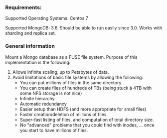 ### Requirements:
Supported Operating Systems: Centos 7 

Supported MongoDB: 3.6. Should be able to run easily since 3.0. Works with sharding and replica set.

### General information
Mount a Mongo database as a FUSE file system. Purpose of this implementation is the following:
1. Allows infinite scaling, up to Petabytes of data.
2. Avoid limitations of basic file systems by allowing the following: 
   - You can put millions of files in the same directory
   - You can create files of hundreds of TBs (being stuck à 4TB with some NFS storage is not nice)
   - Infinite hierarchy
   - Automatic redundancy 
   - Easier setup than HDFS (and more appropriate for small files)
   - Faster creation/deletion of millions of files 
   - Super-fast listing of files, and computation of total directory size.
   - No "advanced" problems that you could find with inodes, ... once you start to have millions of files.


